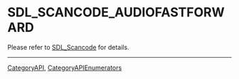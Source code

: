 # SDL_SCANCODE_AUDIOFASTFORWARD

Please refer to [SDL_Scancode](SDL_Scancode) for details.

----
[CategoryAPI](CategoryAPI), [CategoryAPIEnumerators](CategoryAPIEnumerators)

